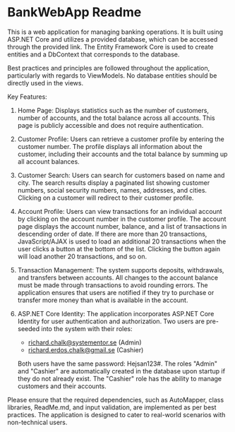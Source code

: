 # BankWebApp Readme

This is a web application for managing banking operations. It is built using ASP.NET Core and utilizes a provided database, which can be accessed through the provided link. The Entity Framework Core is used to create entities and a DbContext that corresponds to the database.

Best practices and principles are followed throughout the application, particularly with regards to ViewModels. No database entities should be directly used in the views.

Key Features:

1. Home Page: Displays statistics such as the number of customers, number of accounts, and the total balance across all accounts. This page is publicly accessible and does not require authentication.

2. Customer Profile: Users can retrieve a customer profile by entering the customer number. The profile displays all information about the customer, including their accounts and the total balance by summing up all account balances.

3. Customer Search: Users can search for customers based on name and city. The search results display a paginated list showing customer numbers, social security numbers, names, addresses, and cities. Clicking on a customer will redirect to their customer profile.

4. Account Profile: Users can view transactions for an individual account by clicking on the account number in the customer profile. The account page displays the account number, balance, and a list of transactions in descending order of date. If there are more than 20 transactions, JavaScript/AJAX is used to load an additional 20 transactions when the user clicks a button at the bottom of the list. Clicking the button again will load another 20 transactions, and so on.

5. Transaction Management: The system supports deposits, withdrawals, and transfers between accounts. All changes to the account balance must be made through transactions to avoid rounding errors. The application ensures that users are notified if they try to purchase or transfer more money than what is available in the account.

6. ASP.NET Core Identity: The application incorporates ASP.NET Core Identity for user authentication and authorization. Two users are pre-seeded into the system with their roles:
   - richard.chalk@systementor.se (Admin)
   - richard.erdos.chalk@gmail.se (Cashier)

   Both users have the same password: Hejsan123#. The roles "Admin" and "Cashier" are automatically created in the database upon startup if they do not already exist. The "Cashier" role has the ability to manage customers and their accounts.

Please ensure that the required dependencies, such as AutoMapper, class libraries, ReadMe.md, and input validation, are implemented as per best practices. The application is designed to cater to real-world scenarios with non-technical users.
